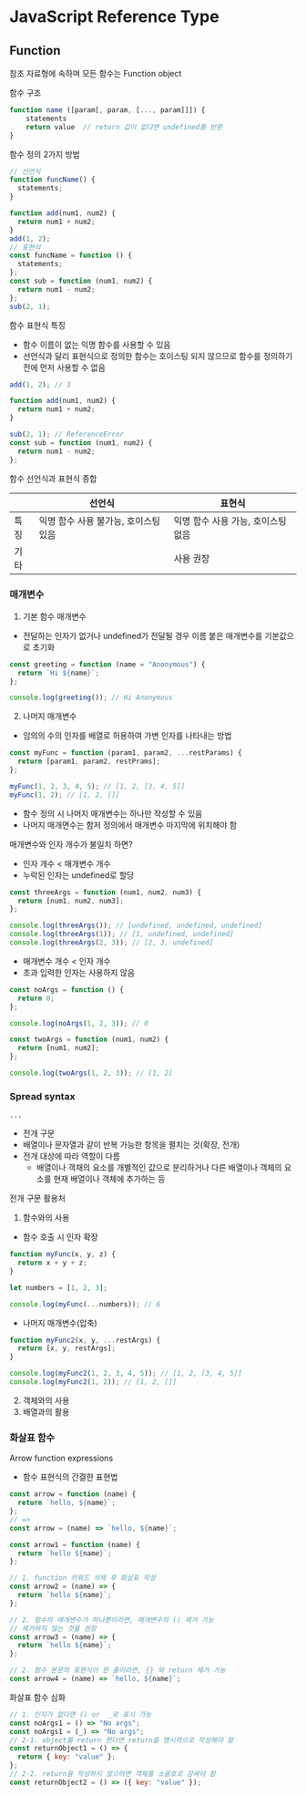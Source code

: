 # JavaScript Reference Type

## Function

참조 자료형에 속하며 모든 함수는 Function object

함수 구조

```js
function name ([param[, param, [..., param]]]) {
    statements
    return value  // return 값이 없다면 undefined를 반환
}
```

함수 정의 2가지 방법

```js
// 선언식
function funcName() {
  statements;
}

function add(num1, num2) {
  return num1 + num2;
}
add(1, 2);
// 표현식
const funcName = function () {
  statements;
};
const sub = function (num1, num2) {
  return num1 - num2;
};
sub(2, 1);
```

함수 표현식 특징

- 함수 이름이 없는 익명 함수를 사용할 수 있음
- 선언식과 달리 표현식으로 정의한 함수는 호이스팅 되지 않으므로 함수를 정의하기 전에 먼저 사용할 수 없음

```js
add(1, 2); // 3

function add(num1, num2) {
  return num1 + num2;
}

sub(2, 1); // ReferenceError
const sub = function (num1, num2) {
  return num1 - num2;
};
```

함수 선언식과 표현식 종합

|      | 선언식                               | 표현식                             |
| ---- | ------------------------------------ | ---------------------------------- |
| 특징 | 익명 함수 사용 불가능, 호이스팅 있음 | 익명 함수 사용 가능, 호이스팅 없음 |
| 기타 |                                      | 사용 권장                          |

### 매개변수

1. 기본 함수 매개변수

- 전달하는 인자가 없거나 undefined가 전달될 경우 이름 붙은 매개변수를 기본값으로 초기화

```js
const greeting = function (name = "Anonymous") {
  return `Hi ${name}`;
};

console.log(greeting()); // Hi Anonymous
```

2. 나머지 매개변수

- 임의의 수의 인자를 배열로 허용하여 가변 인자를 나타내는 방법

```js
const myFunc = function (param1, param2, ...restParams) {
  return [param1, param2, restPrams];
};

myFunc(1, 2, 3, 4, 5); // [1, 2, [3, 4, 5]]
myFunc(1, 2); // [1, 2, []]
```

- 함수 정의 시 나머지 매개변수는 하나만 작성할 수 있음
- 나머지 매개면수는 함저 정의에서 매개변수 마지막에 위치해야 함

매개변수와 인자 개수가 불일치 하면?

- 인자 개수 < 매개변수 개수
- 누락된 인자는 undefined로 할당

```js
const threeArgs = function (num1, num2, num3) {
  return [num1, num2, num3];
};

console.log(threeArgs()); // [undefined, undefined, undefined]
console.log(threeArgs(1)); // [1, undefined, undefined]
console.log(threeArgs(2, 3)); // [2, 3, undefined]
```

- 매개변수 개수 < 인자 개수
- 초과 입력한 인자는 사용하지 않음

```js
const noArgs = function () {
  return 0;
};

console.log(noArgs(1, 2, 3)); // 0

const twoArgs = function (num1, num2) {
  return [num1, num2];
};

console.log(twoArgs(1, 2, 3)); // [1, 2]
```

### Spread syntax

`...`

- 전개 구문
- 배열이나 문자열과 같이 반복 가능한 항목을 펼치는 것(확장, 전개)
- 전개 대상에 따라 역할이 다름
  - 배열이나 객채의 요소를 개별적인 값으로 분리하거나 다른 배열이나 객체의 요소를 현재 배열이나 객체에 추가하는 등

전개 구문 활용처

1. 함수와의 사용

- 함수 호출 시 인자 확장

```js
function myFunc(x, y, z) {
  return x + y + z;
}

let numbers = [1, 2, 3];

console.log(myFunc(...numbers)); // 6
```

- 나머지 매개변수(압축)

```js
function myFunc2(x, y, ...restArgs) {
  return [x, y, restArgs];
}

console.log(myFunc2(1, 2, 3, 4, 5)); // [1, 2, [3, 4, 5]]
console.log(myFunc2(1, 2)); // [1, 2, []]
```

2. 객체와의 사용
3. 배열과의 활용

### 화살표 함수

Arrow function expressions

- 함수 표현식의 간결한 표현법

```js
const arrow = function (name) {
  return `hello, ${name}`;
};
// =>
const arrow = (name) => `hello, ${name}`;

const arrow1 = function (name) {
  return `hello ${name}`;
};

// 1. function 키워드 삭제 후 화살표 작성
const arrow2 = (name) => {
  return `hello ${name}`;
};

// 2. 함수의 매개변수가 하나뿐이라면, 매개변수의 () 제거 가능
// 제거하지 않는 것을 권장
const arrow3 = (name) => {
  return `hello ${name}`;
};

// 2. 함수 본문의 표현식이 한 줄이라면, {} 와 return 제거 가능
const arrow4 = (name) => `hello, ${name}`;
```

화살표 함수 심화

```js
// 1. 인자가 없다면 () or  _로 표시 가능
const noArgs1 = () => "No args";
const noArgs1 = (_) => "No args";
// 2-1. object를 return 한다면 return을 명시적으로 작성해야 함
const returnObject1 = () => {
  return { key: "value" };
};
// 2-2. return을 작성하지 않으려면 객체를 소괄호로 감싸야 함
const returnObject2 = () => ({ key: "value" });
```
